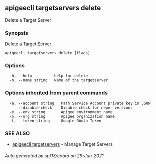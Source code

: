 ## apigeecli targetservers delete

Delete a Target Server

### Synopsis

Delete a Target Server

```
apigeecli targetservers delete [flags]
```

### Options

```
  -h, --help          help for delete
  -n, --name string   Name of the targetserver
```

### Options inherited from parent commands

```
  -a, --account string   Path Service Account private key in JSON
      --disable-check    Disable check for newer versions
  -e, --env string       Apigee environment name
  -o, --org string       Apigee organization name
  -t, --token string     Google OAuth Token
```

### SEE ALSO

* [apigeecli targetservers](apigeecli_targetservers.md)	 - Manage Target Servers

###### Auto generated by spf13/cobra on 29-Jun-2021
